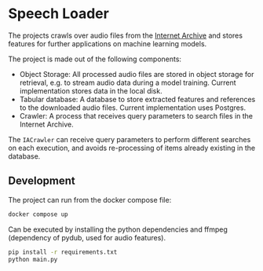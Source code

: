 # Speech Loader

The projects crawls over audio files from the [Internet Archive](https://archive.org/)
and stores features for further applications on machine learning models.

The project is made out of the following components:

- Object Storage: All processed audio files are stored in object storage for retrieval, e.g. to stream audio data during a model training. Current implementation stores data in the local disk.
- Tabular database: A database to store extracted features and references to the downloaded audio files. Current implementation uses Postgres.
- Crawler: A process that receives query parameters to search files in the Internet Archive.

The `IACrawler` can receive query parameters to perform different searches on each execution, and avoids re-processing of items already existing in the database.

## Development

The project can run from the docker compose file:

```bash
docker compose up
```

Can be executed by installing the python dependencies and ffmpeg (dependency of pydub, used for audio features).

```bash
pip install -r requirements.txt
python main.py
```

